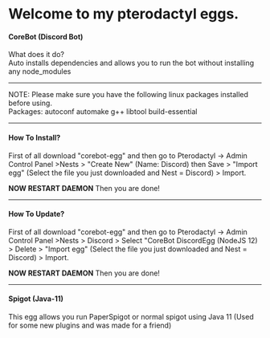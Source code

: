 # Welcome to my pterodactyl  eggs.

#### CoreBot (Discord Bot) 
What does it do?<br>
Auto installs dependencies and allows you to run the bot without installing any node_modules
****
NOTE: Please make sure you have the following linux packages installed before using. <br>
Packages: autoconf automake g++ libtool build-essential 

****
#### How To Install?
First of all download "corebot-egg" and then go to Pterodactyl -> Admin Control Panel >Nests > "Create New" (Name: Discord) then Save > "Import egg" (Select the file you just downloaded and Nest = Discord) > Import.

**NOW RESTART DAEMON** Then you are done!
****

#### How To Update?
First of all download "corebot-egg" and then go to Pterodactyl -> Admin Control Panel >Nests > Discord > Select "CoreBot DiscordEgg (NodeJS 12) > Delete > "Import egg" (Select the file you just downloaded and Nest = Discord) > Import.

**NOW RESTART DAEMON** Then you are done!
****

#### Spigot (Java-11) 
This egg allows you run PaperSpigot or normal spigot using Java 11 (Used for some new plugins and was made for a friend)
